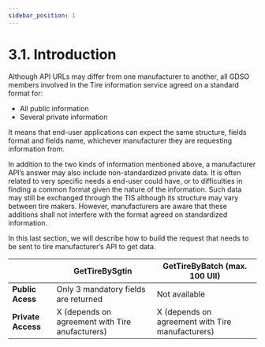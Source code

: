 ```yaml
---
sidebar_position: 1
---
```


# 3.1. Introduction

Although API URLs may differ from one manufacturer to another, all GDSO members involved in the Tire
information service agreed on a standard format for:
* All public information
* Several private information
  
It means that end-user applications can expect the same structure, fields format and fields name, whichever manufacturer they are requesting information from.

In addition to the two kinds of information mentioned above, a manufacturer API’s answer may also include
non-standardized private data. It is often related to very specific needs a end-user could have, or to
difficulties in finding a common format given the nature of the information. Such data may still be
exchanged through the TIS although its structure may vary between tire makers. However, manufacturers
are aware that these additions shall not interfere with the format agreed on standardized information.

In this last section, we will describe how to build the request that needs to be sent to tire manufacturer’s API
to get data.


| |GetTireBySgtin| GetTireByBatch (max. 100 UII) |
| --- | --- | --- |
|**Public Acess**  |	   Only 3 mandatory fields are returned | Not available |
|**Private Access** | X (depends on agreement with Tire anufacturers)  | X (depends on agreement with Tire manufacturers)  |